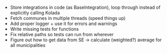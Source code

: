 - Store integrations in code (as BaseIntegration), loop through instead 
of explicitly calling Kolada
- Fetch communes in multiple threads (speed things up)  
- Add proper logger + use it for errors and warnings
- Write missing tests for functions
- Fix relative paths so tests can run from wherever
- Figure out how to get data from SE -> calculate (weighted?) average for all municipalities